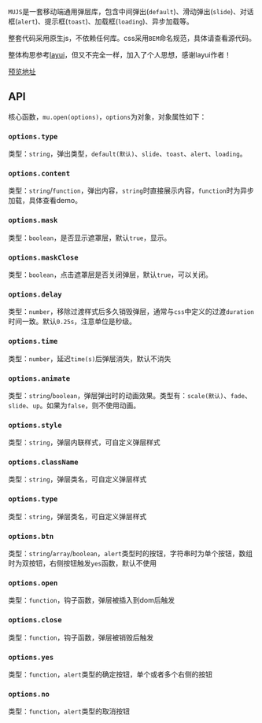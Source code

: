 
`MUJS`是一套移动端通用弹层库，包含中间弹出(`default`)、滑动弹出(`slide`)、对话框(`alert`)、提示框(`toast`)、加载框(`loading`)、异步加载等。

整套代码采用原生js，不依赖任何库。css采用`BEM`命名规范，具体请查看源代码。

整体构思参考[layui](http://layer.layui.com/mobile/)，但又不完全一样，加入了个人思想，感谢layui作者！

[预览地址](http://007sair.github.io/demo/mujs/index.html)

## API

核心函数，`mu.open(options)`，`options`为对象，对象属性如下：

### `options.type`

类型：`string`，弹出类型，`default(默认)`、`slide`、`toast`、`alert`、`loading`。

### `options.content`

类型：`string`/`function`，弹出内容，`string`时直接展示内容，`function`时为异步加载，具体查看demo。

### `options.mask`

类型：`boolean`，是否显示遮罩层，默认`true`，显示。

### `options.maskClose`

类型：`boolean`，点击遮罩层是否关闭弹层，默认`true`，可以关闭。

### `options.delay`

类型：`number`，移除过渡样式后多久销毁弹层，通常与`css`中定义的过渡`duration`时间一致。默认`0.25s`，注意单位是秒级。

### `options.time`

类型：`number`，延迟`time(s)`后弹层消失，默认不消失

### `options.animate`

类型：`string`/`boolean`，弹层弹出时的动画效果。类型有：`scale(默认)`、`fade`、`slide`、`up`。如果为`false`，则不使用动画。

### `options.style`

类型：`string`，弹层内联样式，可自定义弹层样式

### `options.className`

类型：`string`，弹层类名，可自定义弹层样式

### `options.type`

类型：`string`，弹层类名，可自定义弹层样式

### `options.btn`

类型：`string`/`array`/`boolean`，`alert`类型时的按钮，字符串时为单个按钮，数组时为双按钮，右侧按钮触发`yes`函数，默认不使用

### `options.open`

类型：`function`，钩子函数，弹层被插入到dom后触发

### `options.close`

类型：`function`，钩子函数，弹层被销毁后触发

### `options.yes`

类型：`function`，`alert`类型的确定按钮，单个或者多个右侧的按钮

### `options.no`

类型：`function`，`alert`类型的取消按钮
